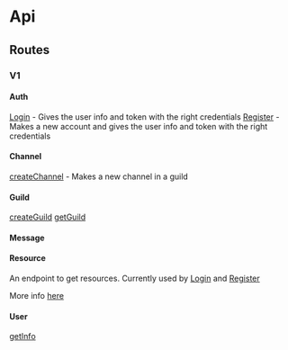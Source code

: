 # Api

## Routes

### V1

#### Auth

[Login](./auth/login.md) - Gives the user info and token with the right credentials
[Register](./auth/register.md) - Makes a new account and gives the user info and token with the right credentials

#### Channel

[createChannel](./channel/create.md) - Makes a new channel in a guild

#### Guild

[createGuild](./guild/create.md) 
[getGuild](./guild/get.md)

#### Message

<!-- [createGuild](./guild/create.md) 
[getGuild](./guild/get.md) -->

#### Resource

An endpoint to get resources.
Currently used by [Login](./auth/login.md) and [Register](./auth/register.md)

More info [here](./resource/index.md)

#### User

[getInfo](./user/getInfo.md)
